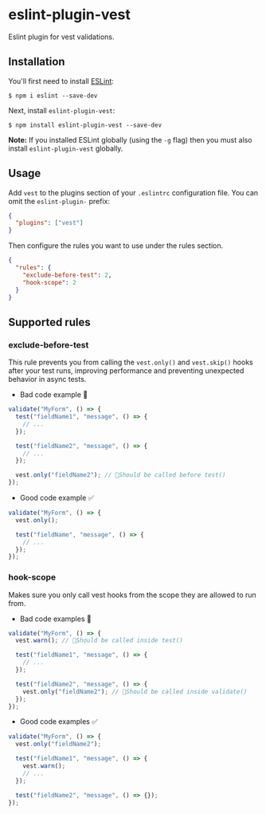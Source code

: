 # eslint-plugin-vest

Eslint plugin for vest validations.

## Installation

You'll first need to install [ESLint](http://eslint.org):

```
$ npm i eslint --save-dev
```

Next, install `eslint-plugin-vest`:

```
$ npm install eslint-plugin-vest --save-dev
```

**Note:** If you installed ESLint globally (using the `-g` flag) then you must also install `eslint-plugin-vest` globally.

## Usage

Add `vest` to the plugins section of your `.eslintrc` configuration file. You can omit the `eslint-plugin-` prefix:

```json
{
  "plugins": ["vest"]
}
```

Then configure the rules you want to use under the rules section.

```json
{
  "rules": {
    "exclude-before-test": 2,
    "hook-scope": 2
  }
}
```

## Supported rules

### exclude-before-test

This rule prevents you from calling the `vest.only()` and `vest.skip()` hooks after your test runs, improving performance and preventing unexpected behavior in async tests.

- Bad code example 🚨

```js
validate("MyForm", () => {
  test("fieldName1", "message", () => {
    // ...
  });

  test("fieldName2", "message", () => {
    // ...
  });

  vest.only("fieldName2"); // 🚨Should be called before test()
});
```

- Good code example ✅

```js
validate("MyForm", () => {
  vest.only();

  test("fieldName", "message", () => {
    // ...
  });
});
```

### hook-scope

Makes sure you only call vest hooks from the scope they are allowed to run from.

- Bad code examples 🚨

```js
validate("MyForm", () => {
  vest.warn(); // 🚨Should be called inside test()

  test("fieldName1", "message", () => {
    // ...
  });

  test("fieldName2", "message", () => {
    vest.only("fieldName2"); // 🚨Should be called inside validate()
  });
});
```

- Good code examples ✅

```js
validate("MyForm", () => {
  vest.only("fieldName2");

  test("fieldName1", "message", () => {
    vest.warn();
    // ...
  });

  test("fieldName2", "message", () => {});
});
```
